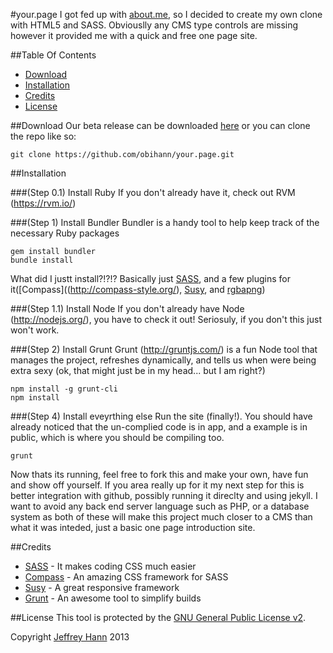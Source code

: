 #your.page
I got fed up with [about.me](http://about.me), so I decided to create my own clone with HTML5 and SASS. Obviouslly any CMS type controls are missing however it provided me with a quick and free one page site.

##Table Of Contents
* [Download](#download)
* [Installation](#installation)
* [Credits](#credits)
* [License](#license)

##Download
Our beta release can be downloaded [here](https://github.com/obihann/your.page/archive/v.01-beta.tar.gz) or you can clone the repo like so:

	git clone https://github.com/obihann/your.page.git

##Installation

###(Step 0.1) Install Ruby
If you don't already have it, check out RVM (https://rvm.io/)

###(Step 1) Install Bundler
Bundler is a handy tool to help keep track of the necessary Ruby packages

	gem install bundler
	bundle install

What did I justt install?!?!? Basically just [SASS](http://sass-lang.com/), and a few plugins for it([Compass]((http://compass-style.org/), [Susy](http://susy.oddbird.net/), and [rgbapng](https://github.com/aaronrussell/compass-rgbapng))

###(Step 1.1) Install Node
If you don't already have Node (http://nodejs.org/), you have to check it out! Seriosuly, if you don't this just won't work. 

###(Step 2) Install Grunt
Grunt (http://gruntjs.com/) is a fun Node tool that manages the project, refreshes dynamically, and tells us when were being extra sexy (ok, that might just be in my head... but I am right?)
	
	npm install -g grunt-cli
	npm install

###(Step 4) Install eveyrthing else
Run the site (finally!). You should have already noticed that the un-complied code is in app, and a example is in public, which is where
you should be compiling too. 

	grunt
	
Now thats its running, feel free to fork this and make your own, have fun and show off yourself. If you area really up for it
my next step for this is better integration with github, possibly running it direclty and using jekyll. I want to avoid any 
back end server language such as PHP, or a database system as both of these will make this project much closer to a CMS than what it 
was inteded, just a basic one page introduction site.

##Credits
* [SASS](http://sass-lang.com/) - It makes coding CSS much easier
* [Compass](http://compass-style.org/) - An amazing CSS framework for SASS
* [Susy](http://susy.oddbird.net/) - A great responsive framework
* [Grunt](http://gruntjs.com/) - An awesome tool to simplify builds

##License
This tool is protected by the [GNU General Public License v2](http://www.gnu.org/licenses/gpl-2.0.html).

Copyright [Jeffrey Hann](http://jeffreyhann.ca/) 2013
